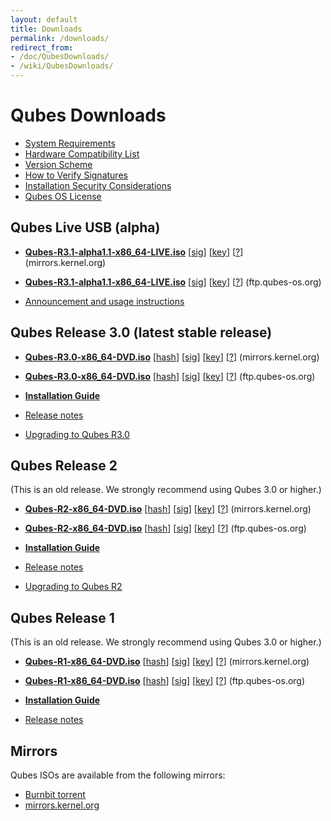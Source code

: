 ```yaml
---
layout: default
title: Downloads
permalink: /downloads/
redirect_from:
- /doc/QubesDownloads/
- /wiki/QubesDownloads/
---
```


Qubes Downloads
===============

-   [System Requirements](/doc/system-requirements/)
-   [Hardware Compatibility List](/hcl/)
-   [Version Scheme](/doc/version-scheme/)
-   [How to Verify Signatures](/doc/verifying-signatures/)
-   [Installation Security Considerations](/doc/install-security/)
-   [Qubes OS License](/doc/license/)

Qubes Live USB (alpha)
----------------------

-   [**Qubes-R3.1-alpha1.1-x86_64-LIVE.iso**](https://mirrors.kernel.org/qubes/iso/Qubes-R3.1-alpha1.1-x86_64-LIVE.iso)
      [[sig](https://mirrors.kernel.org/qubes/iso/Qubes-R3.1-alpha1.1-x86_64-LIVE.iso.asc)]
      [[key](https://keys.qubes-os.org/keys/qubes-release-3-signing-key.asc)]
      [[?](/doc/verifying-signatures/)]
      (mirrors.kernel.org)
-   [**Qubes-R3.1-alpha1.1-x86_64-LIVE.iso**](https://ftp.qubes-os.org/iso/Qubes-R3.1-alpha1.1-x86_64-LIVE.iso)
      [[sig](https://ftp.qubes-os.org/iso/Qubes-R3.1-alpha1.1-x86_64-LIVE.iso.asc)]
      [[key](https://keys.qubes-os.org/keys/qubes-release-3-signing-key.asc)]
      [[?](/doc/verifying-signatures/)]
      (ftp.qubes-os.org)

-   [Announcement and usage instructions](https://groups.google.com/d/msg/qubes-users/IQdCEpkooto/iyMh3LuzCAAJ)

Qubes Release 3.0 (latest stable release)
-------------------------------------

-   [**Qubes-R3.0-x86_64-DVD.iso**](https://mirrors.kernel.org/qubes/iso/Qubes-R3.0-x86_64-DVD.iso)
      [[hash](https://mirrors.kernel.org/qubes/iso/Qubes-R3.0-x86_64-DVD.iso.DIGESTS)]
      [[sig](https://mirrors.kernel.org/qubes/iso/Qubes-R3.0-x86_64-DVD.iso.asc)]
      [[key](https://keys.qubes-os.org/keys/qubes-release-3-signing-key.asc)]
      [[?](/doc/verifying-signatures/)]
      (mirrors.kernel.org)
-   [**Qubes-R3.0-x86_64-DVD.iso**](https://ftp.qubes-os.org/iso/Qubes-R3.0-x86_64-DVD.iso)
      [[hash](https://ftp.qubes-os.org/iso/Qubes-R3.0-x86_64-DVD.iso.DIGESTS)]
      [[sig](https://ftp.qubes-os.org/iso/Qubes-R3.0-x86_64-DVD.iso.asc)]
      [[key](https://keys.qubes-os.org/keys/qubes-release-3-signing-key.asc)]
      [[?](/doc/verifying-signatures/)]
      (ftp.qubes-os.org)

-   [**Installation Guide**](/doc/installation-guide/)
-   [Release notes](/doc/releases/3.0/release-notes/)
-   [Upgrading to Qubes R3.0](/doc/releases/3.0/release-notes/#upgrading)

Qubes Release 2
---------------------------------------

(This is an old release. We strongly recommend using Qubes 3.0 or higher.)

-   [**Qubes-R2-x86_64-DVD.iso**](https://mirrors.kernel.org/qubes/iso/Qubes-R2-x86_64-DVD.iso)
      [[hash](https://mirrors.kernel.org/qubes/iso/Qubes-R2-x86_64-DVD.iso.DIGESTS)]
      [[sig](https://mirrors.kernel.org/qubes/iso/Qubes-R2-x86_64-DVD.iso.asc)]
      [[key](https://keys.qubes-os.org/keys/qubes-release-2-signing-key.asc)]
      [[?](/doc/verifying-signatures/)]
      (mirrors.kernel.org)
-   [**Qubes-R2-x86_64-DVD.iso**](https://ftp.qubes-os.org/iso/Qubes-R2-x86_64-DVD.iso)
      [[hash](https://ftp.qubes-os.org/iso/Qubes-R2-x86_64-DVD.iso.DIGESTS)]
      [[sig](https://ftp.qubes-os.org/iso/Qubes-R2-x86_64-DVD.iso.asc)]
      [[key](https://keys.qubes-os.org/keys/qubes-release-2-signing-key.asc)]
      [[?](/doc/verifying-signatures/)]
      (ftp.qubes-os.org)

-   [**Installation Guide**](/doc/installation-guide/)
-   [Release notes](/doc/releases/2.0/release-notes/)
-   [Upgrading to Qubes R2](/doc/releases/2.0/release-notes/#upgrading)

Qubes Release 1
---------------

(This is an old release. We strongly recommend using Qubes 3.0 or higher.)

-   [**Qubes-R1-x86_64-DVD.iso**](https://mirrors.kernel.org/qubes/iso/Qubes-R1-x86_64-DVD.iso)
      [[hash](https://mirrors.kernel.org/qubes/iso/Qubes-R1-x86_64-DVD.iso.DIGESTS)]
      [[sig](https://mirrors.kernel.org/qubes/iso/Qubes-R1-x86_64-DVD.iso.asc)]
      [[key](https://keys.qubes-os.org/keys/qubes-release-1-signing-key.asc)]
      [[?](/doc/verifying-signatures/)]
      (mirrors.kernel.org)
-   [**Qubes-R1-x86_64-DVD.iso**](https://ftp.qubes-os.org/iso/Qubes-R1-x86_64-DVD.iso)
      [[hash](https://ftp.qubes-os.org/iso/Qubes-R1-x86_64-DVD.iso.DIGESTS)]
      [[sig](https://ftp.qubes-os.org/iso/Qubes-R1-x86_64-DVD.iso.asc)]
      [[key](https://keys.qubes-os.org/keys/qubes-release-1-signing-key.asc)]
      [[?](/doc/verifying-signatures/)]
      (ftp.qubes-os.org)

-   [**Installation Guide**](/doc/installation-guide/)
-   [Release notes](/doc/releases/1.0/release-notes/)

Mirrors
-------

Qubes ISOs are available from the following mirrors:

-   [Burnbit torrent](http://burnbit.com/search?q=qubes)
-   [mirrors.kernel.org](https://mirrors.kernel.org/qubes/iso/)
